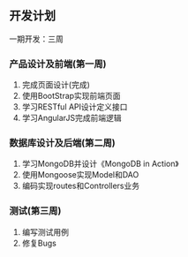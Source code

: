## 开发计划

一期开发：三周

### 产品设计及前端(第一周)
1. 完成页面设计(完成)
2. 使用BootStrap实现前端页面
3. 学习RESTful API设计定义接口
4. 学习AngularJS完成前端逻辑

### 数据库设计及后端(第二周)
1. 学习MongoDB并设计《MongoDB in Action》
2. 使用Mongoose实现Model和DAO
3. 编码实现routes和Controllers业务

### 测试(第三周)
1. 编写测试用例
2. 修复Bugs
